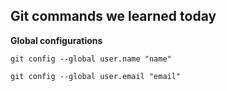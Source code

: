 ## Git commands we learned today

**Global configurations**

`git config --global user.name "name"`

`git config --global user.email "email"`

